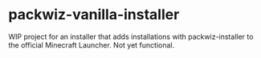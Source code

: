# packwiz-vanilla-installer
WIP project for an installer that adds installations with packwiz-installer to the official Minecraft Launcher.
Not yet functional.